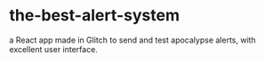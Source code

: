# the-best-alert-system
a React app made in Glitch to send and test apocalypse alerts, with excellent user interface. 
